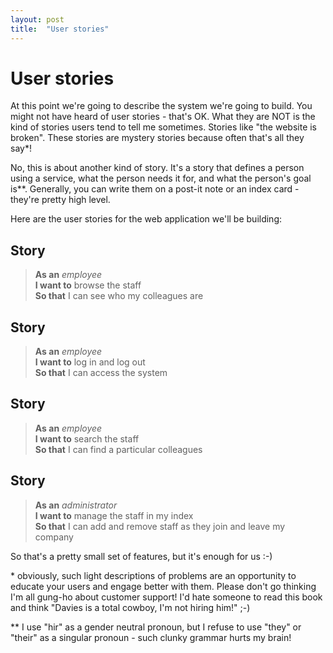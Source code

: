 ```yaml
---
layout: post
title:  "User stories"
---
```


# User stories

At this point we're going to describe the system we're going to build. You might not have heard of user stories - that's OK. What they are NOT is the kind of stories users tend to tell me sometimes. Stories like "the website is broken". These stories are mystery stories because often that's all they say\*!

No, this is about another kind of story. It's a story that defines a person using a service, what the person needs it for, and what the person's goal is\*\*. Generally, you can write them on a post-it note or an index card - they're pretty high level.

Here are the user stories for the web application we'll be building:

## Story

> **As an** _employee_<br/>
> **I want to** browse the staff<br/>
> **So that** I can see who my colleagues are

## Story

> **As an** _employee_<br/>
> **I want to** log in and log out<br/>
> **So that** I can access the system

## Story

> **As an** _employee_<br/>
> **I want to** search the staff<br/>
> **So that** I can find a particular colleagues

## Story

> **As an** _administrator_<br/>
> **I want to** manage the staff in my index<br/>
> **So that** I can add and remove staff as they join and leave my company

So that's a pretty small set of features, but it's enough for us :-)


  \* obviously, such light descriptions of problems are an opportunity to educate your users and engage better with them. Please don't go thinking I'm all gung-ho about customer support! I'd hate someone to read this book and think "Davies is a total cowboy, I'm not hiring him!" ;-)

  \*\* I use "hir" as a gender neutral pronoun, but I refuse to use "they" or "their" as a singular pronoun - such clunky grammar hurts my brain!